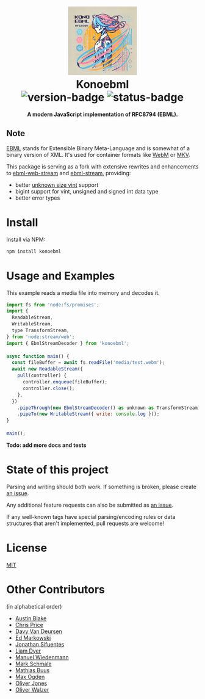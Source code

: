 <h1 align="center">
  <img src="./assets/konoebml-512x512.webp" alt="logo" height=180 />
  <br />
  <b>Konoebml</b>
  <div align="center">
    <img src="https://img.shields.io/npm/v/konoebml" alt="version-badge" />
    <img src="https://img.shields.io/badge/status-beta-blue" alt="status-badge" /></div>
</h1>

<p align="center"><b>A modern JavaScript implementation of RFC8794 (EBML). </b></p>

## Note

[EBML][EBML] stands for Extensible Binary Meta-Language and is somewhat of a binary version of XML. It's used for container formats like [WebM][webm] or [MKV][mkv].

This package is serving as a fork with extensive rewrites and enhancements to [ebml-web-stream][ebml-web-stream] and [ebml-stream][ebml-stream], providing:

- better [unknown size vint][unknown size vint] support
- bigint support for vint, unsigned and signed int data type
- better error types

# Install

Install via NPM:

```bash
npm install konoebml
```

# Usage and Examples

This example reads a media file into memory and decodes it.

```js
import fs from 'node:fs/promises';
import {
  ReadableStream,
  WritableStream,
  type TransformStream,
} from 'node:stream/web';
import { EbmlStreamDecoder } from 'konoebml';

async function main() {
  const fileBuffer = await fs.readFile('media/test.webm');
  await new ReadableStream({
    pull(controller) {
      controller.enqueue(fileBuffer);
      controller.close();
    },
  })
    .pipeThrough(new EbmlStreamDecoder() as unknown as TransformStream)
    .pipeTo(new WritableStream({ write: console.log }));
}

main();
```

**Todo: add more docs and tests**

# State of this project

Parsing and writing should both work. If something is broken, please create [an issue][new-issue].

Any additional feature requests can also be submitted as [an issue][new-issue].

If any well-known tags have special parsing/encoding rules or data structures that aren't implemented, pull requests are welcome!

# License

[MIT](./LICENSE)

# Other Contributors

(in alphabetical order)

* [Austin Blake](https://github.com/austinleroy)
* [Chris Price](https://github.com/chrisprice)
* [Davy Van Deursen](https://github.com/dvdeurse)
* [Ed Markowski](https://github.com/siphontv)
* [Jonathan Sifuentes](https://github.com/jayands)
* [Liam Dyer](https://github.com/Saghen)
* [Manuel Wiedenmann](https://github.com/fsmanuel)
* [Mark Schmale](https://github.com/themasch)
* [Mathias Buus](https://github.com/mafintosh)
* [Max Ogden](https://github.com/maxogden)
* [Oliver Jones](https://github.com/OllieJones)
* [Oliver Walzer](https://github.com/owcd)

[EBML]: http://ebml.sourceforge.net/
[mkv]: http://www.matroska.org/technical/specs/index.html
[webm]: https://www.webmproject.org/
[new-issue]: https://github.com/saghen/ebml-web-stream/issues/new
[unknown size vint]: (https://www.rfc-editor.org/rfc/rfc8794.html#name-unknown-data-size)
[ebml-web-stream]: (https://github.com/Saghen/ebml-web-stream)
[ebml-stream]: (https://github.com/austinleroy/node-ebml)